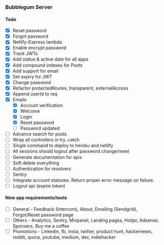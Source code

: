 ### Bubblegum Server

#### Todo

- [x] Reset password
- [x] Forgot password
- [x] Netlify-Express lambda
- [x] Enable encrypt password
- [x] Track JWTs
- [x] Add status & active date for all apps
- [x] Add compound indexes for Posts
- [x] Add support for email
- [x] Set expiry for JWT
- [x] Change password
- [x] Refactor protectedRoutes, transparent, externalAccess
- [x] Append userId to req
- [x] Emails
  - [x] Account verification
  - [x] Welcome
  - [x] Login
  - [x] Reset password
  - [ ] Password updated
- [ ] Advance search for posts
- [ ] Wrap all controllers in try..catch
- [ ] Single command to deploy to heroku and netlify
- [ ] All sessions should logout after password change/reset
- [ ] Generate documentation for apis
- [ ] Soft delete everything
- [ ] Authentication for resolvers
- [ ] Sentry
- [ ] Integrate account statuses. Return proper error message on failure.
- [ ] Logout api (expire token)

#### New app requirements/tools

- [ ] General - Feedback (Intercom), About, Emailing (Sendgrid), Forgot/Reset password page
- [ ] Others - Analytics, Sentry, Mixpanel, Landing pages, Hotjar, Adsense, Sponsers, Buy me a coffee
- [ ] Promotions - Linkedin, fb, insta, twitter, product hunt, hackernews, reddit, quora, youtube, medium, dev, indiehacker
